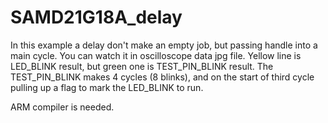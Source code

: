 # SAMD21G18A_delay
In this example a delay don't make an empty job, but passing handle into a main cycle. You can watch it in oscilloscope data jpg file. Yellow line is LED_BLINK result, but green one is TEST_PIN_BLINK result. The TEST_PIN_BLINK makes 4 cycles (8 blinks), and on the start of third cycle pulling up a flag to mark the LED_BLINK to run.

ARM compiler is needed.
